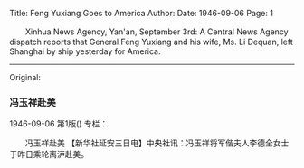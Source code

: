 Title: Feng Yuxiang Goes to America
Author:
Date: 1946-09-06
Page: 1

　　Xinhua News Agency, Yan'an, September 3rd: A Central News Agency dispatch reports that General Feng Yuxiang and his wife, Ms. Li Dequan, left Shanghai by ship yesterday for America.



<hr /> 

Original: 


### 冯玉祥赴美

1946-09-06
第1版()
专栏：

　　冯玉祥赴美
    【新华社延安三日电】中央社讯：冯玉祥将军偕夫人李德全女士于昨日乘轮离沪赴美。
